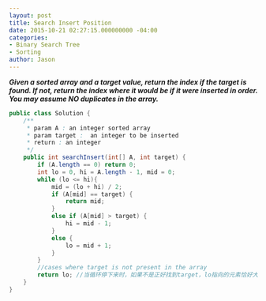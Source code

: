 ```yaml
---
layout: post
title: Search Insert Position
date: 2015-10-21 02:27:15.000000000 -04:00
categories:
- Binary Search Tree
- Sorting
author: Jason
---
```

<p><strong><em>Given a sorted array and a target value, return the index if the target is found. If not, return the index where it would be if it were inserted in order. You may assume NO duplicates in the array.</em></strong></p>


``` java
public class Solution {
    /** 
     * param A : an integer sorted array
     * param target :  an integer to be inserted
     * return : an integer
     */
    public int searchInsert(int[] A, int target) {
        if (A.length == 0) return 0;
        int lo = 0, hi = A.length - 1, mid = 0;
        while (lo <= hi){
            mid = (lo + hi) / 2;
            if (A[mid] == target) {
                return mid;
            }
            else if (A[mid] > target) {
                hi = mid - 1;
            }
            else {
                lo = mid + 1;
            }
        }
        //cases where target is not present in the array
        return lo; //当循环停下来时，如果不是正好找到target，lo指向的元素恰好大于target，hi指向的元素恰好小于target，这里lo和hi可能越界，不过如果越界就说明大于（小于）target并且是最大（最小）
    }
}
```
